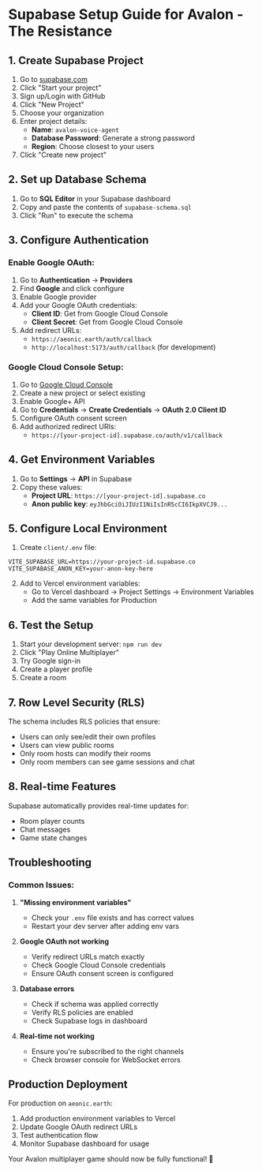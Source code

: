 # Supabase Setup Guide for Avalon - The Resistance

## 1. Create Supabase Project

1. Go to [supabase.com](https://supabase.com)
2. Click "Start your project"
3. Sign up/Login with GitHub
4. Click "New Project"
5. Choose your organization
6. Enter project details:
   - **Name**: `avalon-voice-agent`
   - **Database Password**: Generate a strong password
   - **Region**: Choose closest to your users
7. Click "Create new project"

## 2. Set up Database Schema

1. Go to **SQL Editor** in your Supabase dashboard
2. Copy and paste the contents of `supabase-schema.sql`
3. Click "Run" to execute the schema

## 3. Configure Authentication

### Enable Google OAuth:
1. Go to **Authentication** → **Providers**
2. Find **Google** and click configure
3. Enable Google provider
4. Add your Google OAuth credentials:
   - **Client ID**: Get from Google Cloud Console
   - **Client Secret**: Get from Google Cloud Console
5. Add redirect URLs:
   - `https://aeonic.earth/auth/callback`
   - `http://localhost:5173/auth/callback` (for development)

### Google Cloud Console Setup:
1. Go to [Google Cloud Console](https://console.cloud.google.com)
2. Create a new project or select existing
3. Enable Google+ API
4. Go to **Credentials** → **Create Credentials** → **OAuth 2.0 Client ID**
5. Configure OAuth consent screen
6. Add authorized redirect URIs:
   - `https://[your-project-id].supabase.co/auth/v1/callback`

## 4. Get Environment Variables

1. Go to **Settings** → **API** in Supabase
2. Copy these values:
   - **Project URL**: `https://[your-project-id].supabase.co`
   - **Anon public key**: `eyJhbGciOiJIUzI1NiIsInR5cCI6IkpXVCJ9...`

## 5. Configure Local Environment

1. Create `client/.env` file:
```env
VITE_SUPABASE_URL=https://your-project-id.supabase.co
VITE_SUPABASE_ANON_KEY=your-anon-key-here
```

2. Add to Vercel environment variables:
   - Go to Vercel dashboard → Project Settings → Environment Variables
   - Add the same variables for Production

## 6. Test the Setup

1. Start your development server: `npm run dev`
2. Click "Play Online Multiplayer"
3. Try Google sign-in
4. Create a player profile
5. Create a room

## 7. Row Level Security (RLS)

The schema includes RLS policies that ensure:
- Users can only see/edit their own profiles
- Users can view public rooms
- Only room hosts can modify their rooms
- Only room members can see game sessions and chat

## 8. Real-time Features

Supabase automatically provides real-time updates for:
- Room player counts
- Chat messages
- Game state changes

## Troubleshooting

### Common Issues:

1. **"Missing environment variables"**
   - Check your `.env` file exists and has correct values
   - Restart your dev server after adding env vars

2. **Google OAuth not working**
   - Verify redirect URLs match exactly
   - Check Google Cloud Console credentials
   - Ensure OAuth consent screen is configured

3. **Database errors**
   - Check if schema was applied correctly
   - Verify RLS policies are enabled
   - Check Supabase logs in dashboard

4. **Real-time not working**
   - Ensure you're subscribed to the right channels
   - Check browser console for WebSocket errors

## Production Deployment

For production on `aeonic.earth`:
1. Add production environment variables to Vercel
2. Update Google OAuth redirect URLs
3. Test authentication flow
4. Monitor Supabase dashboard for usage

Your Avalon multiplayer game should now be fully functional! 🎉
